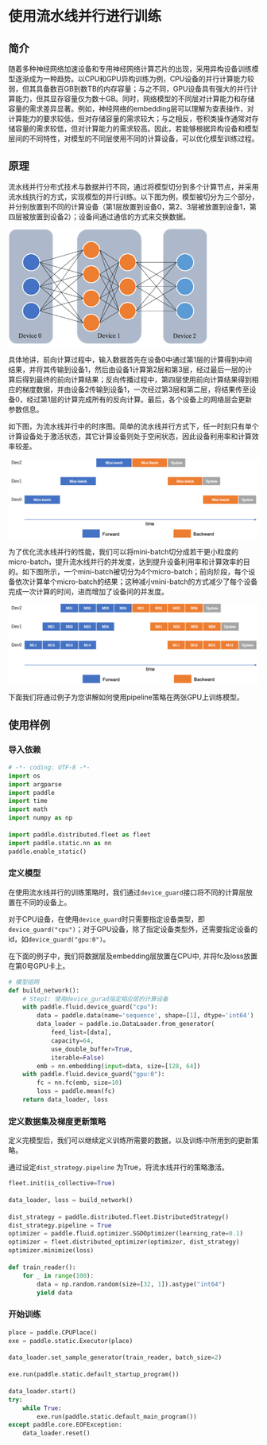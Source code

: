 # 使用流水线并行进行训练

## 简介

随着多种神经网络加速设备和专用神经网络计算芯片的出现，采用异构设备训练模型逐渐成为一种趋势。以CPU和GPU异构训练为例，CPU设备的并行计算能力较弱，但其具备数百GB到数TB的内存容量；与之不同，GPU设备具有强大的并行计算能力，但其显存容量仅为数十GB。同时，网络模型的不同层对计算能力和存储容量的需求差异显著。例如，神经网络的embedding层可以理解为查表操作，对计算能力的要求较低，但对存储容量的需求较大；与之相反，卷积类操作通常对存储容量的需求较低，但对计算能力的需求较高。因此，若能够根据异构设备和模型层间的不同特性，对模型的不同层使用不同的计算设备，可以优化模型训练过程。


## 原理

流水线并行分布式技术与数据并行不同，通过将模型切分到多个计算节点，并采用流水线执行的方式，实现模型的并行训练。以下图为例，模型被切分为三个部分，并分别放置到不同的计算设备（第1层放置到设备0，第2、3层被放置到设备1，第四层被放置到设备2）；设备间通过通信的方式来交换数据。

<img src="./img/pipeline-1.png" width="400" align='middle' description='pipeline' />

具体地讲，前向计算过程中，输入数据首先在设备0中通过第1层的计算得到中间结果，并将其传输到设备1，然后由设备1计算第2层和第3层，经过最后一层的计算后得到最终的前向计算结果；反向传播过程中，第四层使用前向计算结果得到相应的梯度数据，并由设备2传输到设备1，一次经过第3层和第二层，将结果传至设备0，经过第1层的计算完成所有的反向计算。最后，各个设备上的网络层会更新参数信息。

如下图，为流水线并行中的时序图。简单的流水线并行方式下，任一时刻只有单个计算设备处于激活状态，其它计算设备则处于空闲状态，因此设备利用率和计算效率较差。

<img src="./img/pipeline-2.png" width="600" align='middle' description='pipeline_timeline1'/>

为了优化流水线并行的性能，我们可以将mini-batch切分成若干更小粒度的micro-batch，提升流水线并行的并发度，达到提升设备利用率和计算效率的目的。如下图所示，一个mini-batch被切分为4个micro-batch；前向阶段，每个设备依次计算单个micro-batch的结果；这种减小mini-batch的方式减少了每个设备完成一次计算的时间，进而增加了设备间的并发度。

<img src="./img/pipeline-3.png" width="600" align='middle' description='pipeline_timeline2'/>

下面我们将通过例子为您讲解如何使用pipeline策略在两张GPU上训练模型。


## 使用样例

### 导入依赖

```python
# -*- coding: UTF-8 -*-
import os
import argparse
import paddle
import time
import math 
import numpy as np

import paddle.distributed.fleet as fleet
import paddle.static.nn as nn
paddle.enable_static()
```

### 定义模型

在使用流水线并行的训练策略时，我们通过`device_guard`接口将不同的计算层放置在不同的设备上。

对于CPU设备，在使用`device_guard`时只需要指定设备类型，即`device_guard("cpu")`；对于GPU设备，除了指定设备类型外，还需要指定设备的id，如`device_guard("gpu:0")`。

在下面的例子中，我们将数据层及embedding层放置在CPU中, 并将fc及loss放置在第0号GPU卡上。

```python
# 模型组网
def build_network():
    # Step1: 使用device_gurad指定相应层的计算设备
    with paddle.fluid.device_guard("cpu"):
        data = paddle.data(name='sequence', shape=[1], dtype='int64')
        data_loader = paddle.io.DataLoader.from_generator(
            feed_list=[data],
            capacity=64,
            use_double_buffer=True,
            iterable=False)
        emb = nn.embedding(input=data, size=[128, 64])
    with paddle.fluid.device_guard("gpu:0"):
        fc = nn.fc(emb, size=10)
        loss = paddle.mean(fc)
    return data_loader, loss
```

### 定义数据集及梯度更新策略

定义完模型后，我们可以继续定义训练所需要的数据，以及训练中所用到的更新策略。

通过设定`dist_strategy.pipeline` 为True，将流水线并行的策略激活。

```python
fleet.init(is_collective=True)
 
data_loader, loss = build_network()
 
dist_strategy = paddle.distributed.fleet.DistributedStrategy()
dist_strategy.pipeline = True
optimizer = paddle.fluid.optimizer.SGDOptimizer(learning_rate=0.1)
optimizer = fleet.distributed_optimizer(optimizer, dist_strategy)
optimizer.minimize(loss)
 
def train_reader():
    for _ in range(100):
        data = np.random.random(size=[32, 1]).astype("int64")
        yield data
```

### 开始训练

```python
place = paddle.CPUPlace()
exe = paddle.static.Executor(place)
 
data_loader.set_sample_generator(train_reader, batch_size=2)
 
exe.run(paddle.static.default_startup_program())
 
data_loader.start()
try:
    while True:
        exe.run(paddle.static.default_main_program())
except paddle.core.EOFException:
    data_loader.reset()
```
